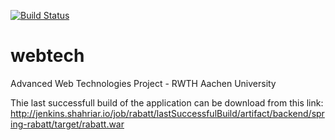 [![Build Status](http://jenkins.shahriar.io/buildStatus/icon?job=rabatt)](http://jenkins.shahriar.io/job/rabatt/)
# webtech
Advanced Web Technologies Project - RWTH Aachen University

Thie last successfull build of the application can be download from this link: 
http://jenkins.shahriar.io/job/rabatt/lastSuccessfulBuild/artifact/backend/spring-rabatt/target/rabatt.war
